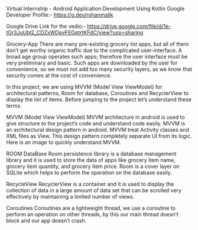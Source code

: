 Virtual Internship - Android Application Development Using Kotlin
Google Developer Profile:- https://g.dev/rohanmalik

Google Drive Link for the vedio:- https://drive.google.com/file/d/1e-tGr3JuUbl2_CDZxWDpvFEGptrtKFdC/view?usp=sharing

Grocery-App
There are many pre-existing grocery list apps, but all of them don’t get worthy organic traffic due to the complicated user-interface. A broad age group operates such apps; therefore the user interface must be very preliminary and basic. Such apps are downloaded by the user for convenience, so we must not add too many security layers, as we know that security comes at the cost of convenience.

In this project, we are using MVVM (Model View ViewModel) for architectural patterns, Room for database, Coroutines and RecyclerView to display the list of items. Before jumping to the project let’s understand these terms.

MVVM (Model View ViewModel)
MVVM architecture in android is used to give structure to the project’s code and understand code easily. MVVM is an architectural design pattern in android. MVVM treat Activity classes and XML files as View. This design pattern completely separate UI from its logic. Here is an image to quickly understand MVVM.

ROOM DataBase
Room persistence library is a database management library and it is used to store the data of apps like grocery item name, grocery item quantity, and grocery item price. Room is a cover layer on SQLite which helps to perform the operation on the database easily.

RecycleView
RecyclerView is a container and it is used to display the collection of data in a large amount of data set that can be scrolled very effectively by maintaining a limited number of views.

Coroutines
Coroutines are a lightweight thread, we use a coroutine to perform an operation on other threads, by this our main thread doesn’t block and our app doesn’t crash.
